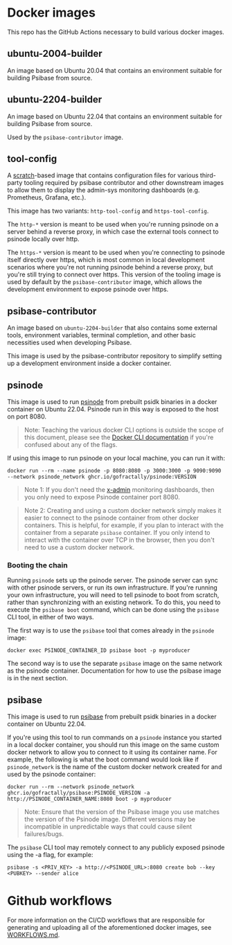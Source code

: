 # Docker images

This repo has the GitHub Actions necessary to build various docker images.

## ubuntu-2004-builder

An image based on Ubuntu 20.04 that contains an environment suitable for building Psibase from source.

## ubuntu-2204-builder

An image based on Ubuntu 22.04 that contains an environment suitable for building Psibase from source.

Used by the `psibase-contributor` image.

## tool-config

A [scratch](https://hub.docker.com/_/scratch)-based image that contains configuration files for various third-party tooling required by psibase contributor and other downstream images to allow them to display the admin-sys monitoring dashboards (e.g. Prometheus, Grafana, etc.).

This image has two variants: `http-tool-config` and `https-tool-config`.

The `http-*` version is meant to be used when you're running psinode on a server behind a reverse proxy, in which case the external tools connect to psinode locally over http.

The `https-*` version is meant to be used when you're connecting to psinode itself directly over https, which is most common in local development scenarios where you're not running psinode behind a reverse proxy, but you're still trying to connect over https. This version of the tooling image is used by default by the `psibase-contributor` image, which allows the development environment to expose psinode over https.

## psibase-contributor

An image based on `ubuntu-2204-builder` that also contains some external tools, environment variables, terminal completion, and other basic necessities used when developing Psibase.

This image is used by the psibase-contributor repository to simplify setting up a development environment inside a docker container.

## psinode

This image is used to run [psinode](https://docs.psibase.io/run-infrastructure/cli/psinode.html) from prebuilt psidk binaries in a docker container on Ubuntu 22.04. Psinode run in this way is exposed to the host on port 8080.

> Note: Teaching the various docker CLI options is outside the scope of this document, please see the [Docker CLI documentation](https://docs.docker.com/engine/reference/commandline/cli/) if you're confused about any of the flags.

If using this image to run psinode on your local machine, you can run it with:

```
docker run --rm --name psinode -p 8080:8080 -p 3000:3000 -p 9090:9090 --network psinode_network ghcr.io/gofractally/psinode:VERSION
```
> Note 1: If you don't need the [x-admin](https://docs.psibase.io/default-apps/x-admin.html) monitoring dashboards, then you only need to expose Psinode container port 8080.

> Note 2: Creating and using a custom docker network simply makes it easier to connect to the psinode container from other docker containers. This is helpful, for example, if you plan to interact with the container from a separate `psibase` container. If you only intend to interact with the container over TCP in the browser, then you don't need to use a custom docker network.

### Booting the chain

Running `psinode` sets up the psinode server. The psinode server can sync with other psinode servers, or run its own infrastructure. If you're running your own infrastructure, you will need to tell psinode to boot from scratch, rather than synchronizing with an existing network. To do this, you need to execute the `psibase boot` command, which can be done using the `psibase` CLI tool, in either of two ways.

The first way is to use the `psibase` tool that comes already in the `psinode` image:
```
docker exec PSINODE_CONTAINER_ID psibase boot -p myproducer
```

The second way is to use the separate `psibase` image on the same network as the psinode container. Documentation for how to use the psibase image is in the next section.

## psibase

This image is used to run [psibase](https://docs.psibase.io/run-infrastructure/cli/psibase.html) from prebuilt psidk binaries in a docker container on Ubuntu 22.04.

If you're using this tool to run commands on a `psinode` instance you started in a local docker container, you should run this image on the same custom docker network to allow you to connect to it using its container name. For example, the following is what the boot command would look like if `psinode_network` is the name of the custom docker network created for and used by the psinode container:

```
docker run --rm --network psinode_network ghcr.io/gofractally/psibase:PSINODE_VERSION -a http://PSINODE_CONTAINER_NAME:8080 boot -p myproducer
```

> Note: Ensure that the version of the Psibase image you use matches the version of the Psinode image. Different versions may be incompatible in unpredictable ways that could cause silent failures/bugs.

The `psibase` CLI tool may remotely connect to any publicly exposed psinode using the -a flag, for example:

```
psibase -s <PRIV_KEY> -a http://<PSINODE_URL>:8080 create bob --key <PUBKEY> --sender alice
```

# Github workflows

For more information on the CI/CD workflows that are responsible for generating and uploading all of the aforementioned docker images, see [WORKFLOWS.md](./WORKFLOWS.md).
